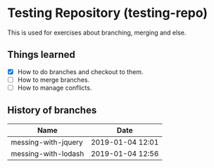# Testing Repository (testing-repo)

This is used for exercises about branching, merging and else.

## Things learned

- [X] How to do branches and checkout to them.
- [ ] How to merge branches.
- [ ] How to manage conflicts.

## History of branches

Name|Date
-|-
messing-with-jquery|2019-01-04 12:01
messing-with-lodash|2019-01-04 12:56
